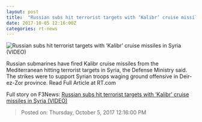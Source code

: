 ```yaml
---
layout: post
title:  "Russian subs hit terrorist targets with ‘Kalibr’ cruise missiles in Syria (VIDEO)"
date: 2017-10-05 12:16:00Z
categories: rt-news
---
```


![Russian subs hit terrorist targets with ‘Kalibr’ cruise missiles in Syria (VIDEO)](https://cdni.rt.com/files/2017.10/article/59d62456fc7e93903b8b456b.jpg)

Russian submarines have fired Kalibr cruise missiles from the Mediterranean hitting terrorist targets in Syria, the Defense Ministry said. The strikes were to support Syrian troops waging ground offensive in Deir-ez-Zor province. Read Full Article at RT.com


Full story on F3News: [Russian subs hit terrorist targets with ‘Kalibr’ cruise missiles in Syria (VIDEO)](http://www.f3nws.com/n/ZQTASF)

> Posted on: Thursday, October 5, 2017 12:16:00 PM
